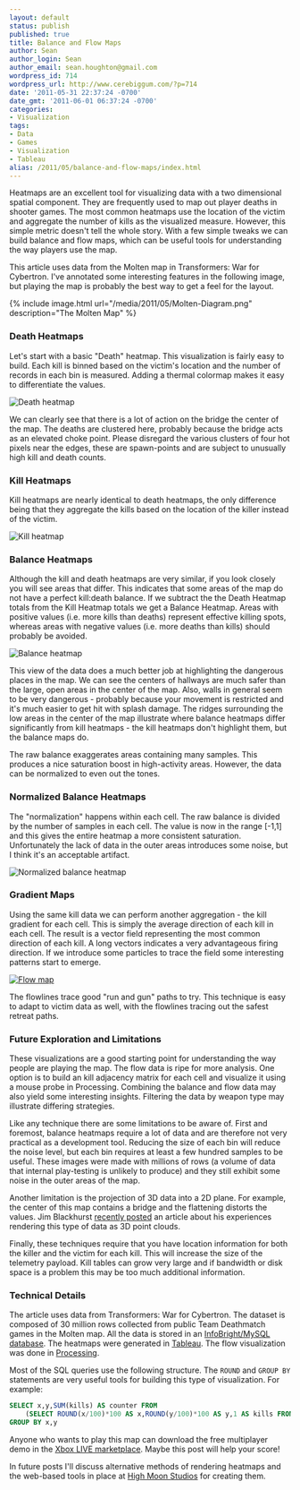 ```yaml
---
layout: default
status: publish
published: true
title: Balance and Flow Maps
author: Sean
author_login: Sean
author_email: sean.houghton@gmail.com
wordpress_id: 714
wordpress_url: http://www.cerebiggum.com/?p=714
date: '2011-05-31 22:37:24 -0700'
date_gmt: '2011-06-01 06:37:24 -0700'
categories:
- Visualization
tags:
- Data
- Games
- Visualization
- Tableau
alias: /2011/05/balance-and-flow-maps/index.html
---
```


Heatmaps are an excellent tool for visualizing data with a two dimensional spatial component. They are frequently used to map out player deaths in shooter games. The most common heatmaps use the location of the victim and aggregate the number of kills as the visualized measure. However, this simple metric doesn't tell the whole story. With a few simple tweaks we can build balance and flow maps, which can be useful tools for understanding the way players use the map.

This article uses data from the Molten map in Transformers: War for Cybertron.  I've annotated some interesting features in the following image, but playing the map is probably the best way to get a feel for the layout.

{% include image.html url="/media/2011/05/Molten-Diagram.png" description="The Molten Map" %}

### Death Heatmaps

Let's start with a basic "Death" heatmap. This visualization is fairly easy to build.  Each kill is binned based on the victim's location and the number of records in each bin is measured. Adding a thermal colormap makes it easy to differentiate the values.

![Death heatmap]({{site.url_root}}/media/2011/05/DeathHeatmap.png)

We can clearly see that there is a lot of action on the bridge the center of the map. The deaths are clustered here, probably because the bridge acts as an elevated choke point. Please disregard the various clusters of four hot pixels near the edges, these are spawn-points and are subject to unusually high kill and death counts.

### Kill Heatmaps

Kill heatmaps are nearly identical to death heatmaps, the only difference being that they aggregate the kills based on the location of the killer instead of the victim.

![Kill heatmap]({{site.url_root}}/media/2011/05/KillHeatmap.png)

### Balance Heatmaps

Although the kill and death heatmaps are very similar, if you look closely you will see areas that differ. This indicates that some areas of the map do not have a perfect kill:death balance. If we subtract the the Death Heatmap totals from the Kill Heatmap totals we get a Balance Heatmap. Areas with positive values (i.e. more kills than deaths) represent effective killing spots, whereas areas with negative values (i.e. more deaths than kills) should probably be avoided.

![Balance heatmap]({{site.url_root}}/media/2011/05/BalanceHeatmap.png)

This view of the data does a much better job at highlighting the dangerous places in the map.  We can see the centers of hallways are much safer than the large, open areas in the center of the map.  Also, walls in general seem to be very dangerous - probably because your movement is restricted and it's much easier to get hit with splash damage. The ridges surrounding the low areas in the center of the map illustrate where balance heatmaps differ significantly from kill heatmaps - the kill heatmaps don't highlight them, but the balance maps do.

The raw balance exaggerates areas containing many samples.  This produces a nice saturation boost in high-activity areas.  However, the data can be normalized to even out the tones.

### Normalized Balance Heatmaps

The "normalization" happens within each cell.  The raw balance is divided by the number of samples in each cell.  The value is now in the range [-1,1] and this gives the entire heatmap a more consistent saturation.  Unfortunately the lack of data in the outer areas introduces some noise, but I think it's an acceptable artifact.

![Normalized balance heatmap]({{site.url_root}}/media/2011/05/NormalizedBalanceHeatmap.png)

### Gradient Maps

Using the same kill data we can perform another aggregation - the kill gradient for each cell.  This is simply the average direction of each kill in each cell.  The result is a vector field representing the most common direction of each kill.  A long vectors indicates a very advantageous firing direction. If we introduce some particles to trace the field some interesting patterns start to emerge.

[![Flow map]({{site.url_root}}/media/2011/05/FlowMapThumbnail-e1306866180634.jpg)]({{site.url_root}}/media/2011/05/index.html)

The flowlines trace good "run and gun" paths to try.  This technique is easy to adapt to victim data as well, with the flowlines tracing out the safest retreat paths.

### Future Exploration and Limitations

These visualizations are a good starting point for understanding the way people are playing the map. The flow data is ripe for more analysis. One option is to build an kill adjacency matrix for each cell and visualize it using a mouse probe in Processing.  Combining the balance and flow data may also yield some interesting insights. Filtering the data by weapon type may illustrate differing strategies.

Like any technique there are some limitations to be aware of.  First and foremost, balance heatmaps require a lot of data and are therefore not very practical as a development tool.  Reducing the size of each bin will reduce the noise level, but each bin requires at least a few hundred samples to be useful.  These images were made with millions of rows (a volume of data that internal play-testing is unlikely to produce) and they still exhibit some noise in the outer areas of the map.

Another limitation is the projection of 3D data into a 2D plane. For example, the center of this map contains a bridge and the flattening distorts the values.  Jim Blackhurst [recently posted](http://jimblackhurst.com/wp/?p=213) an article about his experiences rendering this type of data as 3D point clouds.

Finally, these techniques require that you have location information for both the killer and the victim for each kill.  This will increase the size of the telemetry payload. Kill tables can grow very large and if bandwidth or disk space is a problem this may be too much additional information.

### Technical Details

The article uses data from Transformers: War for Cybertron. The dataset is composed of 30 million rows collected from public Team Deathmatch games in the Molten map. All the data is stored in an [InfoBright/MySQL database](http://www.infobright.com). The heatmaps were generated in [Tableau](http://www.tableausoftware.com). The flow visualization was done in [Processing](http://processing.org).

Most of the SQL queries use the following structure.  The ```ROUND``` and ```GROUP BY``` statements are very useful tools for building this type of visualization.  For example:

```sql
SELECT x,y,SUM(kills) AS counter FROM
    (SELECT ROUND(x/100)*100 AS x,ROUND(y/100)*100 AS y,1 AS kills FROM kill_table)
GROUP BY x,y
```

Anyone who wants to play this map can download the free multiplayer demo in the [Xbox LIVE marketplace](http://marketplace.xbox.com/en-US/Product/Transformers-War-for-Cybertron-Multiplayer-Demo/00000000-0000-400d-80df-000141568885). Maybe this post will help your score!

In future posts I'll discuss alternative methods of rendering heatmaps and the web-based tools in place at [High Moon Studios](http://www.highmoonstudios.com) for creating them.
